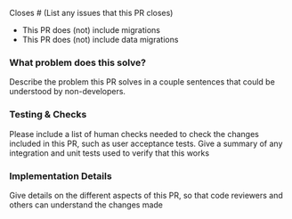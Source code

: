 Closes # (List any issues that this PR closes)

- This PR does (not) include migrations
- This PR does (not) include data migrations

### What problem does this solve?

Describe the problem this PR solves in a couple sentences that could be understood by non-developers.

### Testing & Checks

Please include a list of human checks needed to check the changes included in this PR, such as user acceptance tests.
Give a summary of any integration and unit tests used to verify that this works

### Implementation Details

Give details on the different aspects of this PR, so that code reviewers and others can understand the changes made
